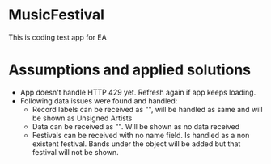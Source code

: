 # MusicFestival
This is coding test app for EA

# Assumptions and applied solutions
- App doesn't handle HTTP 429 yet. Refresh again if app keeps loading.
- Following data issues were found and handled:
  - Record labels can be received as "", will be handled as same and will be shown as Unsigned Artists
  - Data can be received as "". Will be shown as no data received
  - Festivals can be received with no name field. Is handled as a non existent festival. Bands under the object will be added but that festival will not be shown.
